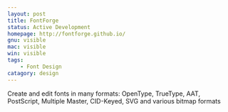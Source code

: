 ```yaml
---
layout: post
title: FontForge
status: Active Development
homepage: http://fontforge.github.io/
gnu: visible
mac: visible
win: visible
tags:
    - Font Design 
catagory: design
---
```


Create and edit fonts in many formats: OpenType, TrueType, AAT, PostScript, Multiple Master, CID-Keyed, SVG and various bitmap formats